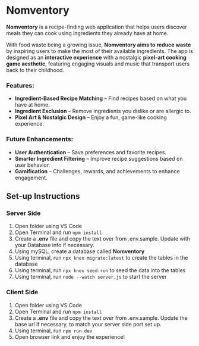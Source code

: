 # Nomventory

**Nomventory** is a recipe-finding web application that helps users discover meals they can cook using ingredients they already have at home.

With food waste being a growing issue, **Nomventory aims to reduce waste** by inspiring users to make the most of their available ingredients. The app is designed as an **interactive experience** with a nostalgic **pixel-art cooking game aesthetic**, featuring engaging visuals and music that transport users back to their childhood.

### Features:

- **Ingredient-Based Recipe Matching** – Find recipes based on what you have at home.
- **Ingredient Exclusion** – Remove ingredients you dislike or are allergic to.
- **Pixel Art & Nostalgic Design** – Enjoy a fun, game-like cooking experience.

### Future Enhancements:

- **User Authentication** – Save preferences and favorite recipes.
- **Smarter Ingredient Filtering** – Improve recipe suggestions based on user behavior.
- **Gamification** – Challenges, rewards, and achievements to enhance engagement.

## Set-up Instructions

### Server Side

1. Open folder using VS Code
2. Open Terminal and run `npm install`
3. Create a **.env** file and copy the text over from .env.sample. Update with your Database info if necessary.
4. Using mySQL, create a database called **Nomventory**
5. Using terminal, run `npx knex migrate:latest` to create the tables in the database
6. Using terminal, run `npx knex seed:run` to seed the data into the tables
7. Using terminal, run `node --watch server.js` to start the server

### Client Side

1. Open folder using VS Code
2. Open Terminal and run `npm install`
3. Create a **.env** file and copy the text over from .env.sample. Update the base url if necessary, to match your server side port set up.
4. Using terminal, run `npm run dev`
5. Open browser link and enjoy the experience!
